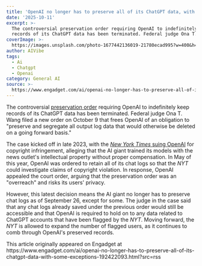 ```yaml
---
title: 'OpenAI no longer has to preserve all of its ChatGPT data, with some exceptions'
date: '2025-10-11'
excerpt: >-
  The controversial preservation order requiring OpenAI to indefinitely keep
  records of its ChatGPT data has been terminated. Federal judge Ona T. Wang...
coverImage: >-
  https://images.unsplash.com/photo-1677442136019-21780ecad995?w=400&h=200&fit=crop&auto=format
author: AIVibe
tags:
  - Ai
  - Chatgpt
  - Openai
category: General AI
source: >-
  https://www.engadget.com/ai/openai-no-longer-has-to-preserve-all-of-its-chatgpt-data-with-some-exceptions-192422093.html?src=rss
---
```

<p>The controversial <a data-i13n="elm:context_link;elmt:doNotAffiliate;cpos:1;pos:1" class="no-affiliate-link" href="https://www.engadget.com/ai/openai-appeals-court-order-forcing-it-to-preserve-all-chatgpt-data-120032364.html">preservation order</a> requiring OpenAI to indefinitely keep records of its ChatGPT data has been terminated. Federal judge Ona T. Wang filed a new order on October 9 that frees OpenAI of an obligation to &quot;preserve and segregate all output log data that would otherwise be deleted on a going forward basis.&quot;</p>
<p>The case kicked off in late 2023, with the <a data-i13n="cpos:2;pos:1" href="https://www.engadget.com/the-new-york-times-is-suing-openai-and-microsoft-for-copyright-infringement-181212615.html"><em>New York Times </em>suing OpenAI</a> for copyright infringement, alleging that the AI giant trained its models with the news outlet&#39;s intellectual property without proper compensation. In May of this year, OpenAI was ordered to retain all of its chat logs so that the <em>NYT</em> could investigate claims of copyright violation. In response, OpenAI appealed the court order, arguing that the preservation order was an &quot;overreach&quot; and risks its users&#39; privacy.&nbsp;</p>
<span id="end-legacy-contents"></span><p>However, this latest decision means the AI giant no longer has to preserve chat logs as of September 26, except for some. The judge in the case said that any chat logs already saved under the previous order would still be accessible and that OpenAI is required to hold on to any data related to ChatGPT accounts that have been flagged by the <em>NYT</em>. Moving forward, the <em>NYT</em> is allowed to expand the number of flagged users, as it continues to comb through OpenAI&#39;s preserved records.</p>This article originally appeared on Engadget at https://www.engadget.com/ai/openai-no-longer-has-to-preserve-all-of-its-chatgpt-data-with-some-exceptions-192422093.html?src=rss
